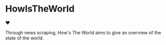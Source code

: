 # HowIsTheWorld

❤️

Through news scraping, How's The World aims to give an overview of the state of the world.
